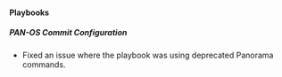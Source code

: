 
#### Playbooks
##### PAN-OS Commit Configuration
- Fixed an issue where the playbook was using deprecated Panorama commands.
